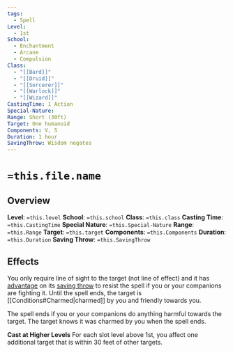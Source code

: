 ```yaml
---
tags:
  - Spell
Level:
  - 1st
School:
  - Enchantment
  - Arcane
  - Compulsion
Class:
  - "[[Bard]]"
  - "[[Druid]]"
  - "[[Sorcerer]]"
  - "[[Warlock]]"
  - "[[Wizard]]"
CastingTime: 1 Action
Special-Nature: 
Range: Short (30ft)
Target: One humanoid
Components: V, S
Duration: 1 hour
SavingThrow: Wisdom negates
---
```

# `=this.file.name`

## Overview
**Level**: `=this.level`
**School**: `=this.school`
**Class**: `=this.class`
**Casting Time**: `=this.CastingTime`
**Special Nature**: `=this.Special-Nature`
**Range**: `=this.Range`
**Target**: `=this.target`
**Components**: `=this.Components`
**Duration**: `=this.Duration`
**Saving Throw**: `=this.SavingThrow`
## Effects
You only require line of sight to the target (not line of effect) and it has [advantage](https://a5e.tools/node/130 "Click to view a local node.") on its [saving throw](https://a5e.tools/rules/saving-throw "Click to view a local node.") to resist the spell if you or your companions are fighting it. Until the spell ends, the target is [[Conditions#Charmed|charmed]] by you and friendly towards you. 

The spell ends if you or your companions do anything harmful towards the target. The target knows it was charmed by you when the spell ends.

**Cast at Higher Levels**
For each slot level above 1st, you affect one additional target that is within 30 feet of other targets.
